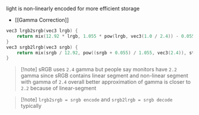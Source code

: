 light is non-linearly encoded for more efficient storage
- [[Gamma Correction]]
``` c
vec3 lrgb2srgb(vec3 lrgb) { 
    return mix(12.92 * lrgb, 1.055 * pow(lrgb, vec3(1.0 / 2.4)) - 0.055, step(0.0031308, lrgb)); 
}
vec3 srgb2lrgb(vec3 srgb) { 
    return mix(srgb / 12.92, pow((srgb + 0.055) / 1.055, vec3(2.4)), step(0.04045, srgb));
}
```
> [!note] sRGB uses `2.4` gamma but people say monitors have `2.2` gamma
> since sRGB contains linear segment and non-linear segment with gamma of `2.4`
> overall better approximation of gamma is closer to `2.2` because of linear-segment

> [!note] `lrgb2srgb = srgb encode` and `srgb2lrgb = srgb decode` typically
